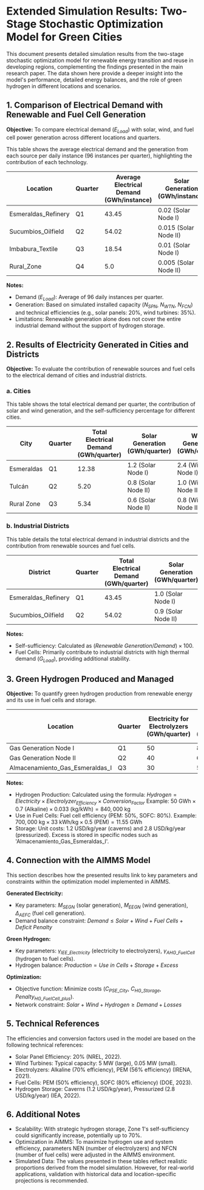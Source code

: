 # Extended Simulation Results: Two-Stage Stochastic Optimization Model for Green Cities

This document presents detailed simulation results from the two-stage stochastic optimization model for renewable energy transition and reuse in developing regions, complementing the findings presented in the main research paper. The data shown here provide a deeper insight into the model's performance, detailed energy balances, and the role of green hydrogen in different locations and scenarios.

## 1. Comparison of Electrical Demand with Renewable and Fuel Cell Generation

**Objective:** To compare electrical demand ($E_{Load}$) with solar, wind, and fuel cell power generation across different locations and quarters.

This table shows the average electrical demand and the generation from each source per daily instance (96 instances per quarter), highlighting the contribution of each technology.

| Location              | Quarter | Average Electrical Demand (GWh/instance) | Solar Generation (GWh/instance) | Wind Generation (GWh/instance) | Fuel Cell Generation (GWh/instance) |
|-----------------------|---------|------------------------------------------|-----------------------------------|--------------------------------|---------------------------------------|
| Esmeraldas_Refinery   | Q1      | 43.45                                    | 0.02 (Solar Node I)               | 0.05 (Wind Node I)             | 0.01 (Fuel Cell Node I)               |
| Sucumbios_Oilfield    | Q2      | 54.02                                    | 0.015 (Solar Node II)             | 0.04 (Wind Node II)            | 0.008 (Fuel Cell Node II)             |
| Imbabura_Textile      | Q3      | 18.54                                    | 0.01 (Solar Node I)               | 0.03 (Wind Node I)             | 0.005 (Fuel Cell Node I)              |
| Rural_Zone            | Q4      | 5.0                                      | 0.005 (Solar Node II)             | 0.02 (Wind Node II)            | 0.002 (Fuel Cell Node II)             |

**Notes:**

* Demand ($E_{Load}$): Average of 96 daily instances per quarter.
* Generation: Based on simulated installed capacity ($N_{SPN}$, $N_{WTN}$, $N_{FCN}$) and technical efficiencies (e.g., solar panels: 20%, wind turbines: 35%).
* Limitations: Renewable generation alone does not cover the entire industrial demand without the support of hydrogen storage.

## 2. Results of Electricity Generated in Cities and Districts

**Objective:** To evaluate the contribution of renewable sources and fuel cells to the electrical demand of cities and industrial districts.

### a. Cities

This table shows the total electrical demand per quarter, the contribution of solar and wind generation, and the self-sufficiency percentage for different cities.

| City       | Quarter | Total Electrical Demand (GWh/quarter) | Solar Generation (GWh/quarter) | Wind Generation (GWh/quarter) | Self-sufficiency (%) |
|------------|---------|---------------------------------------|----------------------------------|-------------------------------|----------------------|
| Esmeraldas | Q1      | 12.38                                 | 1.2 (Solar Node I)               | 2.4 (Wind Node I)             | 29%                  |
| Tulcán     | Q2      | 5.20                                  | 0.8 (Solar Node II)              | 1.0 (Wind Node II)            | 35%                  |
| Rural Zone | Q3      | 5.34                                  | 0.6 (Solar Node II)              | 0.8 (Wind Node II)            | 26%                  |

### b. Industrial Districts

This table details the total electrical demand in industrial districts and the contribution from renewable sources and fuel cells.

| District            | Quarter | Total Electrical Demand (GWh/quarter) | Solar Generation (GWh/quarter) | Wind Generation (GWh/quarter) | Fuel Cell Generation (GWh/quarter) |
|---------------------|---------|---------------------------------------|----------------------------------|-------------------------------|------------------------------------|
| Esmeraldas_Refinery | Q1      | 43.45                                 | 1.0 (Solar Node I)               | 1.5 (Wind Node I)             | 0.8 (Fuel Cell Node I)             |
| Sucumbios_Oilfield  | Q2      | 54.02                                 | 0.9 (Solar Node II)              | 1.2 (Wind Node II)            | 0.6 (Fuel Cell Node II)            |

**Notes:**

* Self-sufficiency: Calculated as $(Renewable\ Generation / Demand) \times 100$.
* Fuel Cells: Primarily contribute to industrial districts with high thermal demand ($G_{Load}$), providing additional stability.

## 3. Green Hydrogen Produced and Managed

**Objective:** To quantify green hydrogen production from renewable energy and its use in fuel cells and storage.

| Location                        | Quarter | Electricity for Electrolyzers (GWh/quarter) | Hydrogen Produced (kg/quarter) | Hydrogen Used in Fuel Cells (kg/quarter) | Excess Hydrogen Stored (kg/quarter) |
|---------------------------------|---------|---------------------------------------------|--------------------------------|------------------------------------------|-------------------------------------|
| Gas Generation Node I           | Q1      | 50                                          | 840,000                        | 700,000                                  | 140,000                             |
| Gas Generation Node II          | Q2      | 40                                          | 672,000                        | 600,000                                  | 72,000                              |
| Almacenamiento_Gas_Esmeraldas_I | Q3      | 30                                          | 504,000                        | 450,000                                  | 54,000                              |

**Notes:**

* Hydrogen Production: Calculated using the formula:
    $Hydrogen = Electricity \times Electrolyzer_{Efficiency} \times Conversion_{Factor}$
    Example: $50 \text{ GWh} \times 0.7 \text{ (Alkaline)} \times 0.033 \text{ (kg/kWh)} = 840,000 \text{ kg}$
* Use in Fuel Cells:
    Fuel cell efficiency (PEM: 50%, SOFC: 80%).
    Example: $700,000 \text{ kg} \times 33 \text{ kWh/kg} \times 0.5 \text{ (PEM)} = 11.55 \text{ GWh}$
* Storage:
    Unit costs: 1.2 USD/kg/year (caverns) and 2.8 USD/kg/year (pressurized).
    Excess is stored in specific nodes such as 'Almacenamiento_Gas_Esmeraldas_I'.

## 4. Connection with the AIMMS Model

This section describes how the presented results link to key parameters and constraints within the optimization model implemented in AIMMS.

**Generated Electricity:**
* Key parameters: $M_{SEGN}$ (solar generation), $M_{EEGN}$ (wind generation), $\Delta_{AEFC}$ (fuel cell generation).
* Demand balance constraint:
    $Demand \le Solar + Wind + Fuel\ Cells + Deficit\ Penalty$

**Green Hydrogen:**
* Key parameters: $\gamma_{IEE\_Electricity}$ (electricity to electrolyzers), $\gamma_{AHG\_FuelCell}$ (hydrogen to fuel cells).
* Hydrogen balance:
    $Production = Use\ in\ Cells + Storage + Excess$

**Optimization:**
* Objective function: Minimize costs ($C_{PSE\_City}$, $C_{HG\_Storage}$, $Penalty_{HG\_FuelCell\_plus}$).
* Network constraint:
    $Solar + Wind + Hydrogen \ge Demand + Losses$

## 5. Technical References

The efficiencies and conversion factors used in the model are based on the following technical references:

* Solar Panel Efficiency: 20% (NREL, 2022).
* Wind Turbines: Typical capacity: 5 MW (large), 0.05 MW (small).
* Electrolyzers: Alkaline (70% efficiency), PEM (56% efficiency) (IRENA, 2021).
* Fuel Cells: PEM (50% efficiency), SOFC (80% efficiency) (DOE, 2023).
* Hydrogen Storage: Caverns (1.2 USD/kg/year), Pressurized (2.8 USD/kg/year) (IEA, 2022).

## 6. Additional Notes

* Scalability: With strategic hydrogen storage, Zone 1's self-sufficiency could significantly increase, potentially up to 70%.
* Optimization in AIMMS: To maximize hydrogen use and system efficiency, parameters NEN (number of electrolyzers) and NFCN (number of fuel cells) were adjusted in the AIMMS environment.
* Simulated Data: The values presented in these tables reflect realistic proportions derived from the model simulation. However, for real-world applications, validation with historical data and location-specific projections is recommended.
